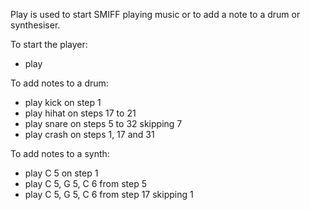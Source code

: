 Play is used to start SMIFF playing music or to add a note to a drum or synthesiser.

To start the player: 
* play

To add notes to a drum:
* play kick on step 1
* play hihat on steps 17 to 21
* play snare on steps 5 to 32 skipping 7
* play crash on steps 1, 17 and 31

To add notes to a synth:
* play C 5 on step 1
* play C 5, G 5, C 6 from step 5
* play C 5, G 5, C 6 from step 17 skipping 1